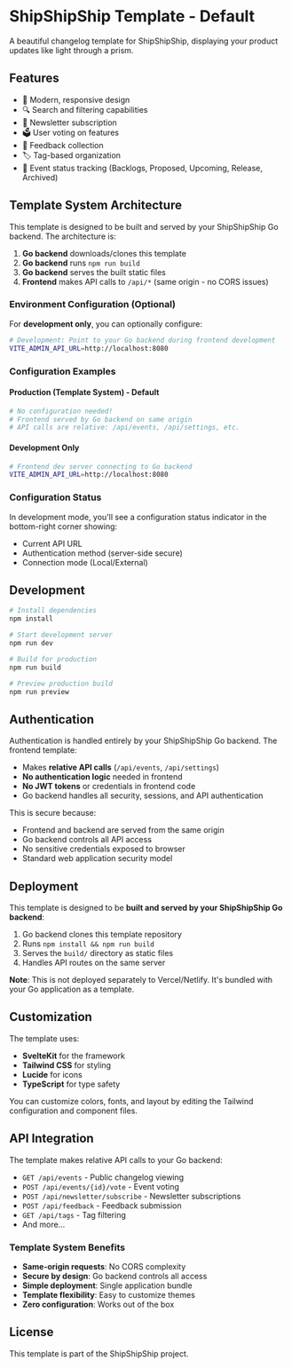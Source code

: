 # ShipShipShip Template - Default

A beautiful changelog template for ShipShipShip, displaying your product updates like light through a prism.

## Features

- 🎨 Modern, responsive design
- 🔍 Search and filtering capabilities
- 📧 Newsletter subscription
- 🗳️ User voting on features
- 💬 Feedback collection
- 🏷️ Tag-based organization
- 🎯 Event status tracking (Backlogs, Proposed, Upcoming, Release, Archived)

## Template System Architecture

This template is designed to be built and served by your ShipShipShip Go backend. The architecture is:

1. **Go backend** downloads/clones this template
2. **Go backend** runs `npm run build`
3. **Go backend** serves the built static files
4. **Frontend** makes API calls to `/api/*` (same origin - no CORS issues)

### Environment Configuration (Optional)

For **development only**, you can optionally configure:

```bash
# Development: Point to your Go backend during frontend development
VITE_ADMIN_API_URL=http://localhost:8080
```

### Configuration Examples

#### Production (Template System) - Default
```bash
# No configuration needed!
# Frontend served by Go backend on same origin
# API calls are relative: /api/events, /api/settings, etc.
```

#### Development Only
```bash
# Frontend dev server connecting to Go backend
VITE_ADMIN_API_URL=http://localhost:8080
```

### Configuration Status

In development mode, you'll see a configuration status indicator in the bottom-right corner showing:
- Current API URL
- Authentication method (server-side secure)
- Connection mode (Local/External)

## Development

```bash
# Install dependencies
npm install

# Start development server
npm run dev

# Build for production
npm run build

# Preview production build
npm run preview
```

## Authentication

Authentication is handled entirely by your ShipShipShip Go backend. The frontend template:

- Makes **relative API calls** (`/api/events`, `/api/settings`)
- **No authentication logic** needed in frontend
- **No JWT tokens** or credentials in frontend code
- Go backend handles all security, sessions, and API authentication

This is secure because:
- Frontend and backend are served from the same origin
- Go backend controls all API access
- No sensitive credentials exposed to browser
- Standard web application security model

## Deployment

This template is designed to be **built and served by your ShipShipShip Go backend**:

1. Go backend clones this template repository
2. Runs `npm install && npm run build`
3. Serves the `build/` directory as static files
4. Handles API routes on the same server

**Note**: This is not deployed separately to Vercel/Netlify. It's bundled with your Go application as a template.

## Customization

The template uses:
- **SvelteKit** for the framework
- **Tailwind CSS** for styling
- **Lucide** for icons
- **TypeScript** for type safety

You can customize colors, fonts, and layout by editing the Tailwind configuration and component files.

## API Integration

The template makes relative API calls to your Go backend:

- `GET /api/events` - Public changelog viewing
- `POST /api/events/{id}/vote` - Event voting
- `POST /api/newsletter/subscribe` - Newsletter subscriptions
- `POST /api/feedback` - Feedback submission
- `GET /api/tags` - Tag filtering
- And more...

### Template System Benefits

- **Same-origin requests**: No CORS complexity
- **Secure by design**: Go backend controls all access
- **Simple deployment**: Single application bundle
- **Template flexibility**: Easy to customize themes
- **Zero configuration**: Works out of the box

## License

This template is part of the ShipShipShip project.
